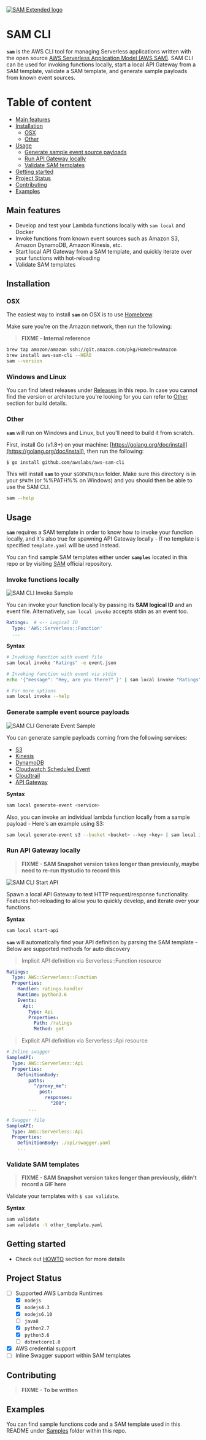 <a href="https://github.com/awslabs/aws-sam-cli">
    <img src="media/sam-banner.png" alt="SAM Extended logo" title="SAM" align="center" />
</a>

# SAM CLI

 **`sam`** is the AWS CLI tool for managing Serverless applications written with the open source [AWS Serverless Application Model (AWS SAM)][SAM]. SAM CLI can be used for invoking functions locally, start a local API Gateway from a SAM template, validate a SAM template, and generate sample payloads from known event sources.

# Table of content

* [Main features]
* [Installation]
    - [OSX]
    - [Other]
* [Usage]
    - [Generate sample event source payloads]
    - [Run API Gateway locally]
    - [Validate SAM templates]
* [Getting started]
* [Project Status]
* [Contributing]
* [Examples]

## Main features

* Develop and test your Lambda functions locally with `sam local` and Docker
* Invoke functions from known event sources such as Amazon S3, Amazon DynamoDB, Amazon Kinesis, etc.
* Start local API Gateway from a SAM template, and quickly iterate over your functions with hot-reloading
* Validate SAM templates

## Installation

### OSX

The easiest way to install **`sam`** on OSX is to use [Homebrew](https://brew.sh/).

Make sure you're on the Amazon network, then run the following:

> **FIXME - Internal reference**

```bash
brew tap amazon/amazon ssh://git.amazon.com/pkg/HomebrewAmazon
brew install aws-sam-cli --HEAD
sam --version
```

### Windows and Linux

You can find latest releases under [Releases] in this repo. In case you cannot find the version or architecture you're looking for you can refer to [Other] section for build details.

### Other

**`sam`** will run on Windows and Linux, but you'll need to build it from scratch.

First, install Go (v1.8+) on your machine: [https://golang.org/doc/install](https://golang.org/doc/install), then run the following:

```bash
$ go install github.com/awslabs/aws-sam-cli 
```

This will install **`sam`** to your `$GOPATH/bin` folder. Make sure this directory is in your `$PATH` (or %%PATH%% on Windows) and you should then be able to use the SAM CLI.

```bash
sam --help
```

## Usage

**`sam`** requires a SAM template in order to know how to invoke your function locally, and it's also true for spawning API Gateway locally - If no template is specified `template.yaml` will be used instead.

You can find sample SAM templates either under **`samples`** located in this repo or by visiting [SAM] official repository.

### Invoke functions locally

![SAM CLI Invoke Sample](media/sam-invoke.gif)

You can invoke your function locally by passing its **SAM logical ID** and an event file. Alternatively, `sam local invoke` accepts stdin as an event too.

```yaml
Ratings:  # <-- Logical ID
  Type: 'AWS::Serverless::Function'
  ...
```

**Syntax**

```bash
# Invoking function with event file
sam local invoke "Ratings" -e event.json

# Invoking function with event via stdin
echo '{"message": "Hey, are you there?" }' | sam local invoke "Ratings"

# For more options
sam local invoke --help
```

### Generate sample event source payloads

![SAM CLI Generate Event Sample](media/sam-generate-event.gif)

You can generate sample payloads coming from the following services:

* [S3][S3-payload]
* [Kinesis][Kinesis-payload]
* [DynamoDB][DynamoDB-payload]
* [Cloudwatch Scheduled Event][CWE-payload]
* [Cloudtrail][Cloudtrail-payload]
* [API Gateway][API-payload]

**Syntax**

```bash
sam local generate-event <service>
```

Also, you can invoke an individual lambda function locally from a sample payload - Here's an example using S3:

```bash
sam local generate-event s3 --bucket <bucket> --key <key> | sam local invoke <function logical id>
```

### Run API Gateway locally

> **FIXME - SAM Snapshot version takes longer than previously, maybe need to re-run ttystudio to record this**

![SAM CLI Start API](media/sam-start-api.png)


Spawn a local API Gateway to test HTTP request/response functionality. Features hot-reloading to allow you to quickly develop, and iterate over your functions.

**Syntax**

```bash
sam local start-api
```

**`sam`** will automatically find your API definition by parsing the SAM template - Below are supported methods for auto discovery

> Implicit API definition via Serverless::Function resource

```yaml
Ratings:
  Type: AWS::Serverless::Function
  Properties:
    Handler: ratings.handler
    Runtime: python3.6
    Events:
      Api:
        Type: Api
        Properties:
          Path: /ratings
          Method: get
```

> Explicit API definition via Serverless::Api resource

```yaml
# Inline swagger
SampleAPI:
  Type: AWS::Serverless::Api
  Properties:
    DefinitionBody:
        paths:
          "/proxy_me":
            post:
              responses:
                "200":
        ...

# Swagger file
SampleAPI:
  Type: AWS::Serverless::Api
  Properties:
    DefinitionBody: ./api/swagger.yaml
    ...
```


### Validate SAM templates

> **FIXME - SAM Snapshot version takes longer than previously, didn't record a GIF here**

Validate your templates with `$ sam validate`.

**Syntax**

```bash
sam validate
sam validate -t other_template.yaml
```


## Getting started

* Check out [HOWTO] section for more details

## Project Status
  
* [ ] Supported AWS Lambda Runtimes
  - [x] `nodejs`
  - [x] `nodejs4.3`
  - [x] `nodejs6.10`
  - [ ] `java8`
  - [x] `python2.7`
  - [x] `python3.6`
  - [ ] `dotnetcore1.0`
* [x] AWS credential support
* [ ] Inline Swagger support within SAM templates

## Contributing

> **FIXME - To be written**

## Examples

You can find sample functions code and a SAM template used in this README under [Samples] folder within this repo.

<!-- Links -->
[SAM]: https://github.com/awslabs/serverless-application-model
[Main features]: #Main-features
[Installation]: #Installation
[OSX]: #OSX
[Other]: #Other
[Usage]: #Usage
[Generate sample event source payloads]: #Generate-sample-event-source-payloads
[Run API Gateway locally]: #Run-API-Gateway-locally
[Validate SAM templates]: #Validate-SAM-templates
[Getting started]: #Getting-started
[Project Status]: #Project-Status
[Contributing]: #Contributing
[HOWTO]: HOWTO.md
[S3-payload]: https://docs.aws.amazon.com/
[Kinesis-payload]: https://docs.aws.amazon.com/
[DynamoDB-payload]: https://docs.aws.amazon.com/
[CWE-payload]: https://docs.aws.amazon.com/
[Cloudtrail-payload]: https://docs.aws.amazon.com/
[API-payload]: https://docs.aws.amazon.com/
[SAM-demo-templates]: https://drive.corp.amazon.com/documents/pmaddox@/Shared/sam-demo-template-1.0.0.zip
[Releases]: https://github.com/awslabs/aws-sam-cli/releases
[Samples]: https://github.com/awslabs/aws-sam-cli/tree/master/samples
[Examples]: #Sample-functions-and-SAM-template

